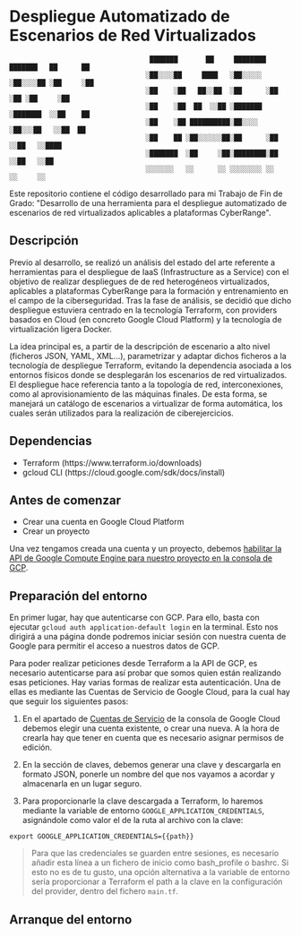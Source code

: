 # Despliegue Automatizado de Escenarios de Red Virtualizados


                                       ███████       ██     ████████ ███████   ██      ██
                                      ░██░░░░██     ████   ░██░░░░░ ░██░░░░██ ░██     ░██
                                      ░██    ░██   ██░░██  ░██      ░██   ░██ ░██     ░██
                                      ░██    ░██  ██  ░░██ ░███████ ░███████  ░░██    ██
                                      ░██    ░██ ██████████░██░░░░  ░██░░░██   ░░██  ██
                                      ░██    ██ ░██░░░░░░██░██      ░██  ░░██   ░░████
                                      ░███████  ░██     ░██░████████░██   ░░██   ░░██
                                      ░░░░░░░   ░░      ░░ ░░░░░░░░ ░░     ░░     ░░


Este repositorio contiene el código desarrollado para mi Trabajo de Fin de Grado: "Desarrollo de una herramienta para el despliegue automatizado de escenarios de red virtualizados aplicables a plataformas CyberRange".

## Descripción
Previo al desarrollo, se realizó un análisis del estado del arte referente a herramientas para el despliegue de IaaS (Infrastructure as a Service) con el objetivo de realizar despliegues de de red heterogéneos virtualizados, aplicables a plataformas CyberRange para la formación y entrenamiento en el campo de la ciberseguridad. Tras la fase de análisis, se decidió que dicho despliegue estuviera centrado en la tecnología Terraform, con providers basados en Cloud (en concreto Google Cloud Platform) y la tecnología de virtualización ligera Docker.

La idea principal es, a partir de la descripción de escenario a alto nivel (ficheros JSON, YAML, XML...), parametrizar y adaptar dichos ficheros a la tecnología de despliegue Terraform, evitando la dependencia asociada a los entornos físicos donde se desplegarán los escenarios de red virtualizados. El despliegue hace referencia tanto a la topología de red, interconexiones, como al aprovisionamiento de las máquinas finales. De esta forma, se manejará un catálogo de escenarios a virtualizar de forma automática, los cuales serán utilizados para la realización de ciberejercicios.

## Dependencias
<ul>
   <li> Terraform (https://www.terraform.io/downloads) </li>
   <li> gcloud CLI (https://cloud.google.com/sdk/docs/install) </li>
</ul>

## Antes de comenzar
<ul>
  <li>Crear una cuenta en Google Cloud Platform</li>
  <li>Crear un proyecto</li>
</ul>

Una vez tengamos creada una cuenta y un proyecto, debemos [habilitar la API de Google Compute Engine para nuestro proyecto en la consola de GCP](https://console.developers.google.com/apis/library/compute.googleapis.com).

## Preparación del entorno
En primer lugar, hay que autenticarse con GCP. Para ello, basta con ejecutar `gcloud auth application-default login` en la terminal. Esto nos dirigirá a una página donde podremos iniciar sesión con nuestra cuenta de Google para permitir el acceso a nuestros datos de GCP.

Para poder realizar peticiones desde Terraform a la API de GCP, es necesario autenticarse para así probar que somos quien están realizando esas peticiones. Hay varias formas de realizar esta autenticación. Una de ellas es mediante las Cuentas de Servicio de Google Cloud, para la cual hay que seguir los siguientes pasos:

1. En el apartado de [Cuentas de Servicio](https://console.cloud.google.com/iam-admin/serviceaccounts) de la consola de Google Cloud debemos elegir una cuenta existente, o crear una nueva. A la hora de crearla hay que tener en cuenta que es necesario asignar permisos de edición.

2. En la sección de claves, debemos generar una clave y descargarla en formato JSON, ponerle un nombre del que nos vayamos a acordar y almacenarla en un lugar seguro. 

3. Para proporcionarle la clave descargada a Terraform, lo haremos mediante la variable de entorno `GOOGLE_APPLICATION_CREDENTIALS`, asignándole como valor el de la ruta al archivo con la clave:
```
export GOOGLE_APPLICATION_CREDENTIALS={{path}}
```
> Para que las credenciales se guarden entre sesiones, es necesario añadir esta línea a un fichero de inicio como bash_profile o bashrc. Si esto no es de tu gusto, una opción alternativa a la variable de entorno sería proporcionar a Terraform el path a la clave en la configuración del provider, dentro del fichero `main.tf`.

## Arranque del entorno




